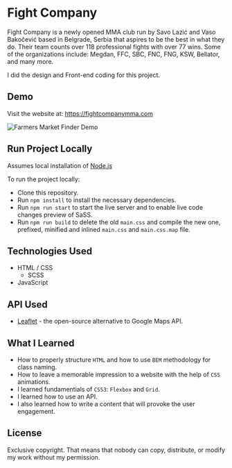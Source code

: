 # Fight Company
Fight Company is a newly opened MMA club run by Savo Lazić and Vaso Bakočević based in Belgrade, Serbia that aspires to be the best in what they do. Their team counts over 118 professional fights with over 77 wins. Some of the organizations include: Megdan, FFC, SBC, FNC, FNG, KSW, Bellator, and many more.

I did the design and Front-end coding for this project.

## Demo
Visit the website at: https://fightcompanymma.com

![Farmers Market Finder Demo](https://media.giphy.com/media/RxNJO5aWkuyod2CkxD/giphy.gif)

## Run Project Locally
Assumes local installation of [Node.js](https://nodejs.org/en/)

To run the project locally:
* Clone this repository.
* Run `npm install` to install the necessary dependencies.
* Run `npm run start` to start the live server and to enable live code changes preview of SaSS.
* Run `npm run build` to delete the old `main.css` and compile the new one, prefixed, minified and inlined `main.css` and `main.css.map` file.

## Technologies Used
* HTML / CSS
  * SCSS
* JavaScript

## API Used
* [Leaflet](https://leafletjs.com/) - the open-source alternative to Google Maps API.

## What I Learned
* How to properly structure `HTML` and how to use `BEM` methodology for class naming.
* How to leave a memorable impression to a website with the help of `CSS` animations.
* I learned fundamentials of `CSS3`: `Flexbox` and `Grid`.
* I learned how to use an API.
* I also learned how to write a content that will provoke the user engagement.

## License
Exclusive copyright. That means that nobody can copy, distribute, or modify my work without my permission.
